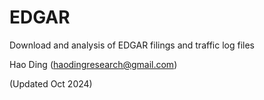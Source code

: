 # EDGAR
Download and analysis of EDGAR filings and traffic log files 

Hao Ding (haodingresearch@gmail.com)

(Updated Oct 2024)
